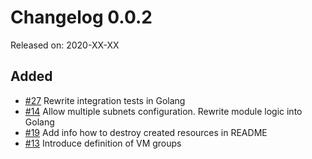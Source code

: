 # Changelog 0.0.2

Released on: 2020-XX-XX

## Added

* [#27](https://github.com/epiphany-platform/m-azure-basic-infrastructure/issues/27) Rewrite integration tests in Golang
* [#14](https://github.com/epiphany-platform/m-azure-basic-infrastructure/issues/14) Allow multiple subnets configuration. Rewrite module logic into Golang
* [#19](https://github.com/epiphany-platform/m-azure-basic-infrastructure/issues/19) Add info how to destroy created resources in README
* [#13](https://github.com/epiphany-platform/m-azure-basic-infrastructure/issues/13) Introduce definition of VM groups
